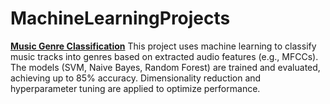 # MachineLearningProjects
[**Music Genre Classification**](https://github.com/shreyakabra/MachineLearningProjects/blob/main/MusicGenreClassification.ipynb) 
This project uses machine learning to classify music tracks into genres based on extracted audio features (e.g., MFCCs). The models (SVM, Naive Bayes, Random Forest) are trained and evaluated, achieving up to 85% accuracy. Dimensionality reduction and hyperparameter tuning are applied to optimize performance.

